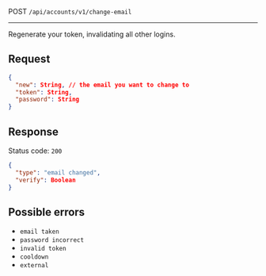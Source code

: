 POST `/api/accounts/v1/change-email`

---

Regenerate your token, invalidating all other logins.

## Request

```json
{
  "new": String, // the email you want to change to
  "token": String,
  "password": String
}
```

## Response

Status code: `200`

```json
{
  "type": "email changed",
  "verify": Boolean
}
```

## Possible errors

- `email taken`
- `password incorrect`
- `invalid token`
- `cooldown`
- `external`
